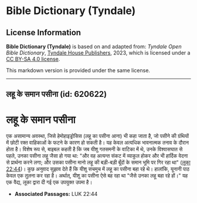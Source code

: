 # Bible Dictionary (Tyndale)

## License Information

**Bible Dictionary (Tyndale)** is based on and adapted from: _Tyndale Open Bible Dictionary_, [Tyndale House Publishers](https://tyndaleopenresources.com/), 2023, which is licensed under a [CC BY-SA 4.0 license](https://creativecommons.org/licenses/by-sa/4.0/legalcode.en).

This markdown version is provided under the same license.



--------------------------------

## लहू के समान पसीना (id: 620622)

लहू के समान पसीना
=================

एक असामान्य अवस्था, जिसे हेमोहाइड्रोसिस (लहू का पसीना आना) भी कहा जाता है, जो पसीने की ग्रंथियों में छोटी रक्त वाहिकाओं के फटने के कारण हो सकती है। यह केवल अत्यधिक भावनात्मक तनाव के दौरान होता है। विशेष रूप से, बाइबल कहती है कि जब यीशु गतसमनी के वाटिका में थे, उनके विश्वासघात से पहले, उनका पसीना लहू जैसा हो गया था: "और वह अत्यन्त संकट में व्याकुल होकर और भी हार्दिक वेदना से प्रार्थना करने लगा; और उसका पसीना मानो लहू की बड़ी\-बड़ी बूँदों के समान भूमि पर गिर रहा था" ([लूका 22:44](https://ref.ly/Luke22:44))। कुछ अनुवाद सुझाव देते हैं कि यीशु सचमुच में लहू का पसीना बहा रहे थे। हालांकि, यूनानी पाठ केवल एक तुलना कर रहा है। अर्थात्, यीशु का पसीना ऐसे बह रहा था "जैसे उनका लहू बहा रहे हों।" यह एक वैद्य, लूका द्वारा दी गई एक उपयुक्त उपमा है।

* **Associated Passages:** LUK 22:44

